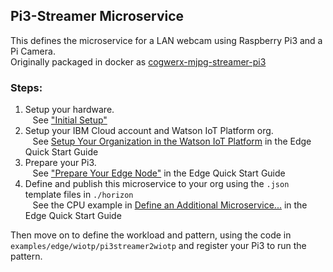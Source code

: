 ## Pi3-Streamer Microservice
This defines the microservice for a LAN webcam using Raspberry Pi3 and a Pi Camera.  
Originally packaged in docker as [cogwerx-mjpg-streamer-pi3](https://github.com/open-horizon/cogwerx-mjpg-streamer-pi3)

### Steps:
1. Setup your hardware.  
&nbsp;&nbsp; See ["Initial Setup"](https://github.com/open-horizon/cogwerx-mjpg-streamer-pi3/blob/master/README.md)
2. Setup your IBM Cloud account and Watson IoT Platform org.  
&nbsp;&nbsp; See [Setup Your Organization in the Watson IoT Platform](https://github.com/open-horizon/examples/wiki/Edge-Quick-Start-Guide#setup-your-organization-in-the-watson-iot-platform) in the Edge Quick Start Guide
3. Prepare your Pi3.  
&nbsp;&nbsp; See ["Prepare Your Edge Node"](https://github.com/open-horizon/examples/wiki/Edge-Quick-Start-Guide#prepare-your-edge-node) in the Edge Quick Start Guide
4. Define and publish this microservice to your org using the `.json` template files in `./horizon`  
&nbsp;&nbsp; See the CPU example in [Define an Additional Microservice...](https://github.com/open-horizon/examples/wiki/Edge-Quick-Start-Guide#define-an-additional-microservice-and-workload-in-the-horizon-exchange) in the Edge Quick Start Guide

Then move on to define the workload and pattern, using the code in `examples/edge/wiotp/pi3streamer2wiotp` and register your Pi3 to run the pattern. 
